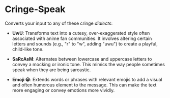 # Cringe-Speak
Converts your input to any of these cringe _dialects_:

- **UwU**: Transforms text into a cutesy, over-exaggerated style often associated with anime fan communities. It involves altering certain letters and sounds (e.g., "r" to "w", adding "uwu") to create a playful, child-like tone.

- **SaRcAsM**: Alternates between lowercase and uppercase letters to convey a mocking or ironic tone. This mimics the way people sometimes speak when they are being sarcastic.

- **Emoji 😀**: Extends words or phrases with relevant emojis to add a visual and often humorous element to the message. This can make the text more engaging or convey emotions more vividly.